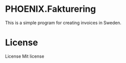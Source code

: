 # PHOENIX.Fakturering

This is a simple program for creating invoices in Sweden.

# License
License
Mit license
